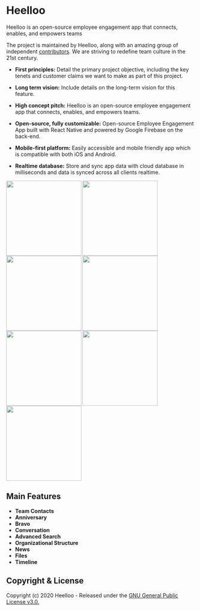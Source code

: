 # Heelloo

Heelloo is an open-source employee engagement app that connects, enables, and empowers teams

The project is maintained by Heelloo, along with an amazing group of independent [contributors](https://github.com/heellooapp/heelloo/graphs/contributors). We are striving to redefine team culture in the 21st century.

* **First principles:** Detail the primary project objective, including the key tenets and customer claims we want to make as part of this project.

* **Long term vision:** Include details on the long-term vision for this feature.

* **High concept pitch:** Heelloo is an open-source employee engagement app that connects, enables, and empowers teams.

* **Open-source, fully customizable:** Open-source Employee Engagement App built with React Native and powered by Google Firebase on the back-end.

* **Mobile-first platform:** Easily accessible and mobile friendly app which is compatible with both iOS and Android.

* **Realtime database:** Store and sync app data with cloud database in milliseconds and data is synced across all clients realtime.

<img src="https://heelloo-app.s3.amazonaws.com/Group+206.png" width="200" align="left" />&nbsp;
<img src="https://heelloo-app.s3.amazonaws.com/Group+209.png" width="200" align="left" >&nbsp;
<img src="https://heelloo-app.s3.amazonaws.com/Group+212.png" width="200" align="left" >&nbsp;
<img src="https://heelloo-app.s3.amazonaws.com/Group+214.png" width="200" align="left">&nbsp;
<img src="https://heelloo-app.s3.amazonaws.com/Group+217.png" width="200" align="left">
<img src="https://heelloo-app.s3.amazonaws.com/Group+223.png" width="200" align="left">
<img src="https://heelloo-app.s3.amazonaws.com/Group+226.png" width="200">

## **Main Features**

* **Team Contacts**
* **Anniversary**
* **Bravo**
* **Conversation**
* **Advanced Search**
* **Organizational Structure**
* **News**
* **Files**
* **Timeline**

## Copyright & License
Copyright (c) 2020 Heelloo - Released under the [GNU General Public License v3.0.](https://github.com/heellooapp/heelloo/blob/master/LICENSE.md)
